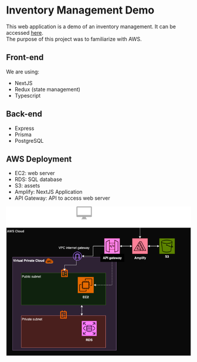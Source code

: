 # Inventory Management Demo
This web application is a demo of an inventory management. It can be accessed [here](https://main.d470kvzhkas7w.amplifyapp.com).<br/>
The purpose of this project was to familiarize with AWS.

## Front-end
We are using:
- NextJS
- Redux (state management)
- Typescript

## Back-end
- Express
- Prisma
- PostgreSQL

## AWS Deployment
- EC2: web server
- RDS: SQL database
- S3: assets
- Amplify: NextJS Application
- API Gateway: API to access web server

![Architecture diagram](arch.drawio.png)
